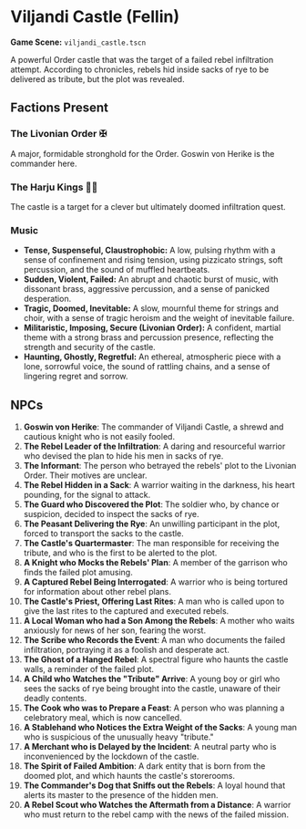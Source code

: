 # Viljandi Castle (Fellin)

**Game Scene:** `viljandi_castle.tscn`

A powerful Order castle that was the target of a failed rebel infiltration attempt. According to chronicles, rebels hid inside sacks of rye to be delivered as tribute, but the plot was revealed.

## Factions Present

### The Livonian Order ✠ 
A major, formidable stronghold for the Order. Goswin von Herike is the commander here.

### The Harju Kings ✊🏻
The castle is a target for a clever but ultimately doomed infiltration quest.

### Music
- **Tense, Suspenseful, Claustrophobic:** A low, pulsing rhythm with a sense of confinement and rising tension, using pizzicato strings, soft percussion, and the sound of muffled heartbeats.
- **Sudden, Violent, Failed:** An abrupt and chaotic burst of music, with dissonant brass, aggressive percussion, and a sense of panicked desperation.
- **Tragic, Doomed, Inevitable:** A slow, mournful theme for strings and choir, with a sense of tragic heroism and the weight of inevitable failure.
- **Militaristic, Imposing, Secure (Livonian Order):** A confident, martial theme with a strong brass and percussion presence, reflecting the strength and security of the castle.
- **Haunting, Ghostly, Regretful:** An ethereal, atmospheric piece with a lone, sorrowful voice, the sound of rattling chains, and a sense of lingering regret and sorrow.

## NPCs

1.  **Goswin von Herike**: The commander of Viljandi Castle, a shrewd and cautious knight who is not easily fooled.
2.  **The Rebel Leader of the Infiltration**: A daring and resourceful warrior who devised the plan to hide his men in sacks of rye.
3.  **The Informant**: The person who betrayed the rebels' plot to the Livonian Order. Their motives are unclear.
4.  **The Rebel Hidden in a Sack**: A warrior waiting in the darkness, his heart pounding, for the signal to attack.
5.  **The Guard who Discovered the Plot**: The soldier who, by chance or suspicion, decided to inspect the sacks of rye.
6.  **The Peasant Delivering the Rye**: An unwilling participant in the plot, forced to transport the sacks to the castle.
7.  **The Castle's Quartermaster**: The man responsible for receiving the tribute, and who is the first to be alerted to the plot.
8.  **A Knight who Mocks the Rebels' Plan**: A member of the garrison who finds the failed plot amusing.
9.  **A Captured Rebel Being Interrogated**: A warrior who is being tortured for information about other rebel plans.
10. **The Castle's Priest, Offering Last Rites**: A man who is called upon to give the last rites to the captured and executed rebels.
11. **A Local Woman who had a Son Among the Rebels**: A mother who waits anxiously for news of her son, fearing the worst.
12. **The Scribe who Records the Event**: A man who documents the failed infiltration, portraying it as a foolish and desperate act.
13. **The Ghost of a Hanged Rebel**: A spectral figure who haunts the castle walls, a reminder of the failed plot.
14. **A Child who Watches the "Tribute" Arrive**: A young boy or girl who sees the sacks of rye being brought into the castle, unaware of their deadly contents.
15. **The Cook who was to Prepare a Feast**: A person who was planning a celebratory meal, which is now cancelled.
16. **A Stablehand who Notices the Extra Weight of the Sacks**: A young man who is suspicious of the unusually heavy "tribute."
17. **A Merchant who is Delayed by the Incident**: A neutral party who is inconvenienced by the lockdown of the castle.
18. **The Spirit of Failed Ambition**: A dark entity that is born from the doomed plot, and which haunts the castle's storerooms.
19. **The Commander's Dog that Sniffs out the Rebels**: A loyal hound that alerts its master to the presence of the hidden men.
20. **A Rebel Scout who Watches the Aftermath from a Distance**: A warrior who must return to the rebel camp with the news of the failed mission.
